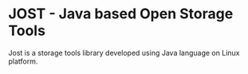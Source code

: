 # JOST - Java based Open Storage Tools

Jost is a storage tools library developed using Java language on Linux platform.
